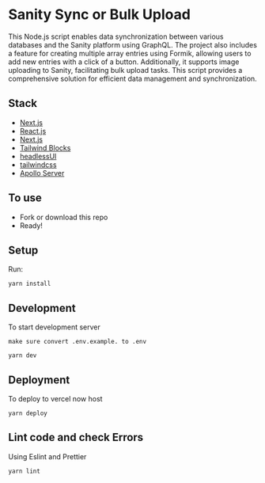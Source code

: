 # Sanity Sync or Bulk Upload

This Node.js script enables data synchronization between various databases and the Sanity platform using GraphQL. The project also includes a feature for creating multiple array entries using Formik, allowing users to add new entries with a click of a button. Additionally, it supports image uploading to Sanity, facilitating bulk upload tasks. This script provides a comprehensive solution for efficient data management and synchronization.

## Stack

- [Next.js](https://nextjs.org/)
- [React.js](https://facebook.github.io/react/)
- [Next.js](https://nextjs.org/)
- [Tailwind Blocks](https://tailblocks.cc/)
- [headlessUI](https://headlessui.dev)
- [tailwindcss](https://tailwindcss.com/)
- [Apollo Server](https://www.apollographql.com/)

## To use

- Fork or download this repo
- Ready!

## Setup

Run:

```
yarn install
```

## Development

To start development server

```
make sure convert .env.example. to .env

yarn dev
```

## Deployment

To deploy to vercel now host

```
yarn deploy
```

## Lint code and check Errors

Using Eslint and Prettier

```
yarn lint
```
